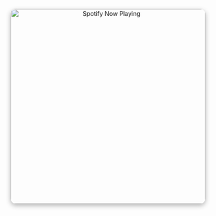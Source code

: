 <p align="center">
  <a href="https://open.spotify.com/user/31hbg7jyb76rvqdhb2wzblxwzeyu" target="_blank" rel="noopener noreferrer">
    <img
      src="https://drygs.vercel.app/api/now-playing"
      alt="Spotify Now Playing"
      style="border-radius: 12px; box-shadow: 0 4px 12px rgba(0,0,0,0.3);"
      width="450"
    />
  </a>
</p>
